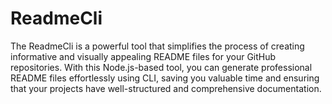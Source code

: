 # ReadmeCli
The ReadmeCli is a powerful tool that simplifies the process of creating informative and visually appealing README files for your GitHub repositories. With this Node.js-based tool, you can generate professional README files effortlessly using CLI, saving you valuable time and ensuring that your projects have well-structured and comprehensive documentation.
